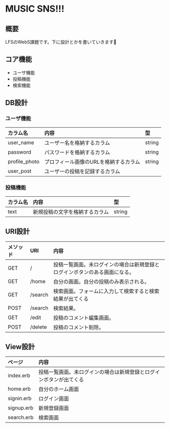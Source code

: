 # MUSIC SNS!!!
## 概要
LFSのWebS課題です。下に設計とかを書いていきます🙆‍

## コア機能
- ユーザ機能
- 投稿機能
- 検索機能

## DB設計
### ユーザ機能
|カラム名|内容|型|
|:-|:-|:-|
|user_name|ユーザー名を格納するカラム|string|
|password|パスワードを格納するカラム|string|
|profile_photo|プロフィール画像のURLを格納するカラム|string|
|user_post|ユーザーの投稿を記録するカラム||

### 投稿機能
|カラム名|内容|型|
|:-|:-|:-|
|text|新規投稿の文字を格納するカラム|string|

## URI設計
|メソッド|URI|内容|
|:-|:-|:-|
|GET|/|投稿一覧画面。未ログインの場合は新規登録とログインボタンのある画面になる。|
|GET|/home|自分の画面。自分の投稿のみ表示される。|
|GET|/search|検索画面。フォームに入力して検索すると検索結果が出てくる|
|POST|/search|検索結果。|
|GET|/edit|投稿のコメント編集画面。|
|POST|/delete|投稿のコメント削除。|

## View設計
|ページ|内容|
|:-|:-|
|index.erb|投稿一覧画面。未ログインの場合は新規登録とログインボタンが出てくる|
|home.erb|自分のホーム画面|
|signin.erb|ログイン画面|
|signup.erb|新規登録画面|
|search.erb|検索画面|